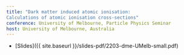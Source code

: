 ```yaml
---
title: "Dark matter induced atomic ionisation:
Calculations of atomic ionisation cross-sections"
conference: University of Melbourne, Particle Physics Seminar
host: University of Melbourne, Australia
---
```

 * [Slides]({{ site.baseurl }}/slides-pdf/2203-dme-UMelb-small.pdf)
